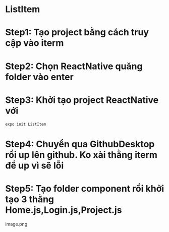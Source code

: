 # ListItem

# Step1: Tạo project bằng cách truy cập vào iterm
# Step2: Chọn ReactNative quăng folder vào enter
# Step3: Khởi tạo project ReactNative với 
```
expo init ListItem
```
# Step4: Chuyển qua GithubDesktop rồi up lên github. Ko xài thằng iterm để up vì sẽ lỗi
# Step5: Tạo folder component rồi khởi tạo 3 thằng Home.js,Login.js,Project.js
image.png